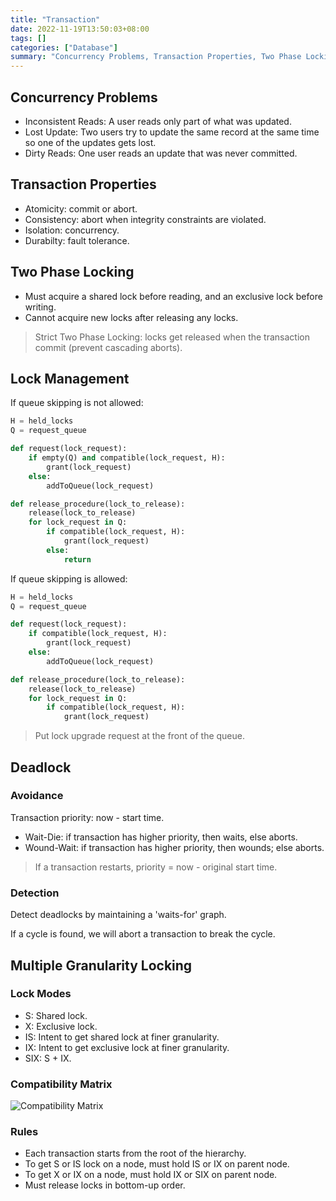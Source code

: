 ```yaml
---
title: "Transaction"
date: 2022-11-19T13:50:03+08:00
tags: []
categories: ["Database"]
summary: "Concurrency Problems, Transaction Properties, Two Phase Locking, Lock Management, Deadlock and Multiple Granularity Locking."
---
```


## Concurrency Problems

* Inconsistent Reads: A user reads only part of what was updated.
* Lost Update: Two users try to update the same record at the same time so one of the updates gets lost.
* Dirty Reads: One user reads an update that was never committed.

## Transaction Properties

* Atomicity: commit or abort.
* Consistency: abort when integrity constraints are violated.
* Isolation: concurrency.
* Durabilty: fault tolerance.

## Two Phase Locking

* Must acquire a shared lock before reading, and an exclusive lock before writing.
* Cannot acquire new locks after releasing any locks.

> Strict Two Phase Locking: locks get released when the transaction commit (prevent cascading aborts).

## Lock Management

If queue skipping is not allowed:

```python
H = held_locks
Q = request_queue

def request(lock_request):
    if empty(Q) and compatible(lock_request, H):
        grant(lock_request)
    else:
        addToQueue(lock_request)

def release_procedure(lock_to_release):
    release(lock_to_release)
    for lock_request in Q:
        if compatible(lock_request, H):
            grant(lock_request)
        else:
            return
```

If queue skipping is allowed:

```python
H = held_locks
Q = request_queue

def request(lock_request):
    if compatible(lock_request, H):
        grant(lock_request)
    else:
        addToQueue(lock_request)

def release_procedure(lock_to_release):
    release(lock_to_release)
    for lock_request in Q:
        if compatible(lock_request, H):
            grant(lock_request)
```

> Put lock upgrade request at the front of the queue.

## Deadlock

### Avoidance

Transaction priority: now - start time.

* Wait-Die: if transaction has higher priority, then waits, else aborts.
* Wound-Wait: if transaction has higher priority, then wounds; else aborts.

> If a transaction restarts, priority = now - original start time.

### Detection

Detect deadlocks by maintaining a 'waits-for' graph.

If a cycle is found, we will abort a transaction to break the cycle.

## Multiple Granularity Locking

### Lock Modes

* S: Shared lock.
* X: Exclusive lock.
* IS: Intent to get shared lock at finer granularity.
* IX: Intent to get exclusive lock at finer granularity.
* SIX: S + IX.

### Compatibility Matrix

![Compatibility Matrix](https://oos.axlis.cn/blog/db/1.png)

### Rules

* Each transaction starts from the root of the hierarchy.
* To get S or IS lock on a node, must hold IS or IX on parent node.
* To get X or IX on a node, must hold IX or SIX on parent node.
* Must release locks in bottom-up order.
